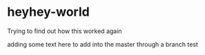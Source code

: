 # heyhey-world
Trying to find out how this worked again

adding some text here to add into the master through a branch test
